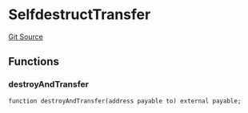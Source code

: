 # SelfdestructTransfer
[Git Source](https://github.com/larrythecucumber321/protocol/blob/77d337b8595ba96d069ded321419b36a61984170/contracts/plugins/mocks/SelfdestructTransferMock.sol)


## Functions
### destroyAndTransfer


```solidity
function destroyAndTransfer(address payable to) external payable;
```


